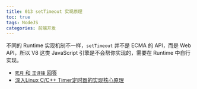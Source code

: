 ```yaml
---
title: 013 setTimeout 实现原理
toc: true
tags: NodeJS
categories: 前端开发
---
```


不同的 Runtime 实现机制不一样，`setTimeout` 并不是 ECMA 的 API，而是 Web API，所以 V8 这类 JavaScript 引擎是不会帮你实现的，需要在 Runtime 中自行实现。 

- [`死月` 和 `王译锋` 回答](https://www.zhihu.com/question/463446982/answer/1927497540)
- [深入Linux C/C++ Timer定时器的实现核心原理](https://cloud.tencent.com/developer/article/1763594)